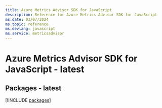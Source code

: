 ```yaml
---
title: Azure Metrics Advisor SDK for JavaScript
description: Reference for Azure Metrics Advisor SDK for JavaScript
ms.date: 03/07/2024
ms.topic: reference
ms.devlang: javascript
ms.service: metricsadvisor
---
```

# Azure Metrics Advisor SDK for JavaScript - latest
## Packages - latest
[!INCLUDE [packages](metrics-advisor-index.md)]